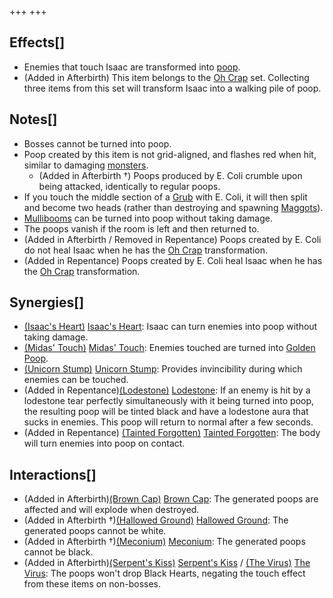 +++
+++

Effects[]
---------


* Enemies that touch Isaac are transformed into [poop](/wiki/Poops "Poops").
* (Added in Afterbirth) This item belongs to the [Oh Crap](/wiki/Oh_Crap "Oh Crap") set. Collecting three items from this set will transform Isaac into a walking pile of poop.


Notes[]
-------


* Bosses cannot be turned into poop.
* Poop created by this item is not grid-aligned, and flashes red when hit, similar to damaging [monsters](/wiki/Monster "Monster").
	+ (Added in Afterbirth †) Poops produced by E. Coli crumble upon being attacked, identically to regular poops.
* If you touch the middle section of a [Grub](/wiki/Grub "Grub") with E. Coli, it will then split and become two heads (rather than destroying and spawning [Maggots](/wiki/Maggot "Maggot")).
* [Mullibooms](/wiki/Mulliboom "Mulliboom") can be turned into poop without taking damage.
* The poops vanish if the room is left and then returned to.
* (Added in Afterbirth / Removed in Repentance) Poops created by E. Coli do not heal Isaac when he has the [Oh Crap](/wiki/Oh_Crap "Oh Crap") transformation.
* (Added in Repentance) Poops created by E. Coli heal Isaac when he has the [Oh Crap](/wiki/Oh_Crap "Oh Crap") transformation.


Synergies[]
-----------


* [(Isaac's Heart)](/wiki/Isaac%27s_Heart "Isaac's Heart") [Isaac's Heart](/wiki/Isaac%27s_Heart "Isaac's Heart"): Isaac can turn enemies into poop without taking damage.
* [(Midas' Touch)](/wiki/Midas%27_Touch "Midas' Touch") [Midas' Touch](/wiki/Midas%27_Touch "Midas' Touch"): Enemies touched are turned into [Golden Poop](/wiki/Golden_Poop "Golden Poop").
* [(Unicorn Stump)](/wiki/Unicorn_Stump "Unicorn Stump") [Unicorn Stump](/wiki/Unicorn_Stump "Unicorn Stump"): Provides invincibility during which enemies can be touched.
* (Added in Repentance)[(Lodestone)](/wiki/Lodestone "Lodestone") [Lodestone](/wiki/Lodestone "Lodestone"): If an enemy is hit by a lodestone tear perfectly simultaneously with it being turned into poop, the resulting poop will be tinted black and have a lodestone aura that sucks in enemies. This poop will return to normal after a few seconds.
* (Added in Repentance) [(Tainted Forgotten)](/wiki/Tainted_Forgotten "Tainted Forgotten") [Tainted Forgotten](/wiki/Tainted_Forgotten "Tainted Forgotten"): The body will turn enemies into poop on contact.


Interactions[]
--------------


* (Added in Afterbirth)[(Brown Cap)](/wiki/Brown_Cap "Brown Cap") [Brown Cap](/wiki/Brown_Cap "Brown Cap"): The generated poops are affected and will explode when destroyed.
* (Added in Afterbirth †)[(Hallowed Ground)](/wiki/Hallowed_Ground "Hallowed Ground") [Hallowed Ground](/wiki/Hallowed_Ground "Hallowed Ground"): The generated poops cannot be white.
* (Added in Afterbirth †)[(Meconium)](/wiki/Meconium "Meconium") [Meconium](/wiki/Meconium "Meconium"): The generated poops cannot be black.
* (Added in Afterbirth)[(Serpent's Kiss)](/wiki/Serpent%27s_Kiss "Serpent's Kiss") [Serpent's Kiss](/wiki/Serpent%27s_Kiss "Serpent's Kiss") / [(The Virus)](/wiki/The_Virus "The Virus") [The Virus](/wiki/The_Virus "The Virus"): The poops won't drop Black Hearts, negating the touch effect from these items on non-bosses.



